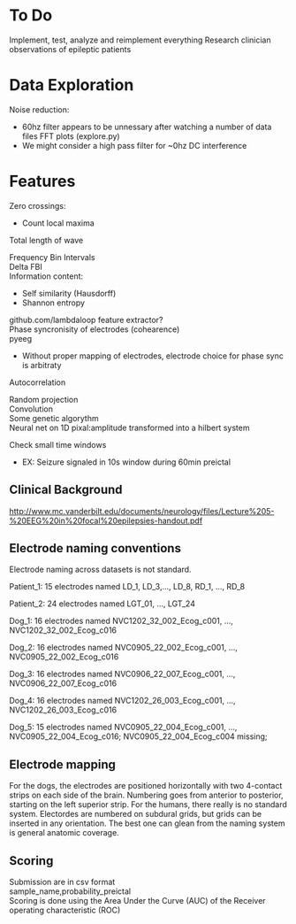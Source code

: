 To Do
=====

Implement, test, analyze and reimplement everything
Research clinician observations of epileptic patients

Data Exploration
================

Noise reduction:

  * 60hz filter appears to be unnessary after watching a number of data files FFT plots (explore.py)
  * We might consider a high pass filter for ~0hz DC interference

Features
========

Zero crossings:

  * Count local maxima

Total length of wave  

Frequency Bin Intervals  
Delta FBI  
Information content:

  * Self similarity (Hausdorff)
  * Shannon entropy  

github.com/lambdaloop feature extractor?  
Phase syncronisity of electrodes (cohearence)  
pyeeg  

  * Without proper mapping of electrodes, electrode choice for phase sync is arbitraty

Autocorrelation  

Random projection  
Convolution  
Some genetic algorythm  
Neural net on 1D pixal:amplitude transformed into a hilbert system

Check small time windows  
  * EX: Seizure signaled in 10s window during 60min preictal




Clinical Background
-------------------

http://www.mc.vanderbilt.edu/documents/neurology/files/Lecture%205-%20EEG%20in%20focal%20epilepsies-handout.pdf

Electrode naming conventions
----------------------------

Electrode naming across datasets is not standard.

Patient_1: 15 electrodes named LD_1, LD_3,..., LD_8, RD_1, ..., RD_8

Patient_2: 24 electrodes named LGT_01, ..., LGT_24

Dog_1: 16 electrodes named NVC1202_32_002_Ecog_c001, ..., NVC1202_32_002_Ecog_c016

Dog_2: 16 electrodes named NVC0905_22_002_Ecog_c001, ..., NVC0905_22_002_Ecog_c016

Dog_3: 16 electrodes named NVC0906_22_007_Ecog_c001, ..., NVC0906_22_007_Ecog_c016

Dog_4: 16 electrodes named NVC1202_26_003_Ecog_c001, ..., NVC1202_26_003_Ecog_c016

Dog_5: 15 electrodes named NVC0905_22_004_Ecog_c001, ..., NVC0905_22_004_Ecog_c016; NVC0905_22_004_Ecog_c004 missing;

Electrode mapping
-----------------

For the dogs, the electrodes are positioned horizontally with two 4-contact strips on each side of the brain. Numbering goes from anterior to posterior, starting on the left superior strip. For the humans, there really is no standard system. Electordes are numbered on subdural grids, but grids can be inserted in any orientation. The best one can glean from the naming system is general anatomic coverage.  

Scoring
--------

Submission are in csv format  
sample_name,probability_preictal  
Scoring is done using the Area Under the Curve (AUC) of the Receiver operating characteristic (ROC)  
